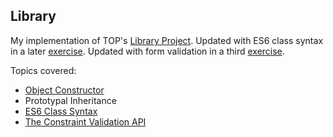## Library

My implementation of TOP's [Library Project](https://www.theodinproject.com/lessons/node-path-javascript-library).
Updated with ES6 class syntax in a later [exercise](https://www.theodinproject.com/lessons/node-path-javascript-classes#practice). Updated with form validation in a third [exercise](https://www.theodinproject.com/lessons/node-path-javascript-form-validation-with-javascript#practice).

Topics covered:
- [Object Constructor](https://www.theodinproject.com/lessons/node-path-javascript-objects-and-object-constructors)
- Prototypal Inheritance
- [ES6 Class Syntax](https://www.theodinproject.com/lessons/node-path-javascript-classes)
- [The Constraint Validation API](https://www.theodinproject.com/lessons/node-path-javascript-form-validation-with-javascript)